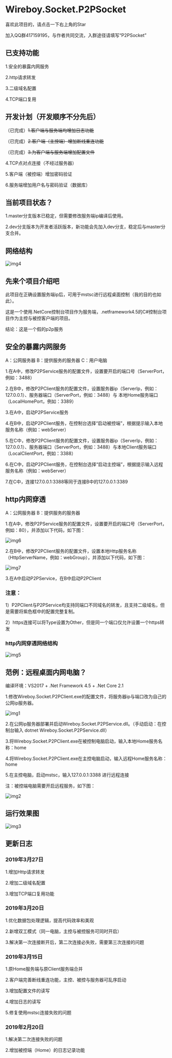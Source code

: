 # Wireboy.Socket.P2PSocket

喜欢此项目的，请点击一下右上角的Star

加入QQ群417159195，与作者共同交流，入群途径请填写“P2PSocket”

## 已支持功能

1.安全的暴露内网服务

2.http请求转发

3.二级域名配置

4.TCP端口复用

## 开发计划（开发顺序不分先后）

（已完成）~~1.客户端与服务端均增加日志功能~~

（已完成）~~2.客户端（主控端）增加断线重连功能~~

（已完成）~~3.为客户端与服务端增加配置文件~~

4.TCP点对点连接（不经过服务器）

5.客户端（被控端）增加密码验证

6.服务端增加用户名与密码验证（数据库）

## 当前项目状态？

1.master分支版本已稳定，但需要修改服务端ip编译后使用。

2.dev分支版本为开发者活跃版本，新功能会先加入dev分支，稳定后与master分支合并。

## 网络结构

![img4](Images/img4.png)

## 先来个项目介绍吧

此项目在正确设置服务端ip后，可用于mstsc进行远程桌面控制（我的目的也如此）。

这是一个使用.NetCore控制台项目作为服务端，.netframework4.5的C#控制台项目作为主控与被控客户端的项目。

结论：这是一个假的p2p服务

## 安全的暴露内网服务
	
A：公网服务器  B：提供服务的服务器  C：用户电脑

1.在A中，修改P2PService服务的配置文件，设置要开启的端口号（ServerPort，例如：3488）

2.在B中，修改P2PClient服务的配置文件，设置服务器ip（ServerIp，例如：127.0.0.1）、服务器端口（ServerPort，例如：3488）与 本地Home服务端口（LocalHomePort，例如：3389）

3.在A中，启动P2PService服务

4.在B中，启动P2PClient服务，在控制台选择“启动被控端”，根据提示输入本地服务名称（例如：webServer）

5.在C中，修改P2PClient服务的配置文件，设置服务器ip（ServerIp，例如：127.0.0.1）、服务器端口（ServerPort，例如：3488）与本地Client服务端口（LocalClientPort，例如：3388）

6.在C中，启动P2PClient服务，在控制台选择“启动主控端”，根据提示输入远程服务名称（例如：webServer）

7.在C中，连接127.0.0.1:3388等同于连接B中的127.0.0.1:3389

## http内网穿透

A：公网服务器  B：提供服务的服务器

1.在A中，修改P2PService服务的配置文件，设置要开启的端口号（ServerPort，例如：80），并添加以下代码，如下图：

![img6](Images/img6.png)

2.在B中，修改P2PClient服务的配置文件，设置本地Http服务名称（HttpServerName，例如：webGroup），并添加以下代码，如下图：

![img7](Images/img7.png)

3.在A中启动P2PService，在B中启动P2PClient
	
	
###	注意：
	
1）P2PClient与P2PService均支持同端口不同域名的转发，且支持二级域名，但是需要将紫色框中的配置完整复制。

2）https连接可以将Type设置为Other，但是同一个端口仅允许设置一个https转发
		
### http内网穿透网络结构

![img5](Images/img5.png)

## 范例：远程桌面内网电脑？

编译环境：VS2017 + .Net Framework 4.5  + .Net Core 2.1

1.修改Wireboy.Socket.P2PClient.exe的配置文件，将服务器ip与端口改为自己的公网ip服务器。

![img1](Images/img1.png)

2.在公网ip服务器部署并启动Wireboy.Socket.P2PService.dll。（手动启动：在控制台输入 dotnet Wireboy.Socket.P2PService.dll）

3.将Wireboy.Socket.P2PClient.exe在被控制电脑启动，输入本地Home服务名称：home

4.将Wireboy.Socket.P2PClient.exe在主控电脑启动，输入远程Home服务名称：home

5.在主控电脑，启动mstsc，输入127.0.0.1:3388 进行远程连接

注：被控端电脑需要开启远程服务，如下图：

![img2](Images/img2.png)

## 运行效果图

![img3](Images/img3.gif)

## 更新日志

### 2019年3月27日

1.增加Http请求转发

2.增加二级域名配置

3.增加TCP端口复用功能


### 2019年3月20日

1.优化数据包处理逻辑，提高代码效率和美观

2.新增双工模式（同一电脑，主控与被控服务可同时开启）

3.解决第一次连接断开后，第二次连接必失败，需要第三次连接的问题

### 2019年3月15日

1.原Home服务端与原Client服务端合并

2.客户端完善断线重连功能，主控、被控与服务器可乱序启动

3.增加配置文件的读写

4.增加日志的读写

5.修复使用mstsc连接失败的问题

### 2019年2月20日

1.解决第二次连接失败的问题

2.增加被控端（Home）的日志记录功能



